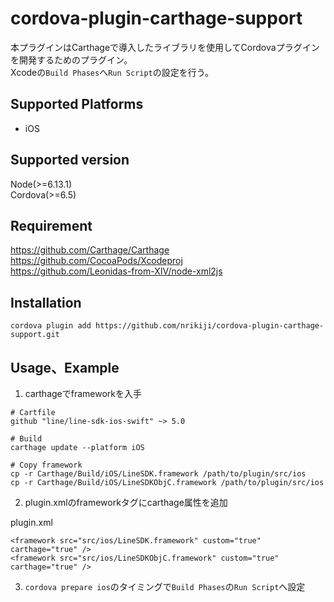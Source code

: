 # cordova-plugin-carthage-support
本プラグインはCarthageで導入したライブラリを使用してCordovaプラグインを開発するためのプラグイン。  
Xcodeの`Build Phases`へ`Run Script`の設定を行う。  

## Supported Platforms
- iOS

## Supported version
Node(>=6.13.1)  
Cordova(>=6.5)  

## Requirement
https://github.com/Carthage/Carthage  
https://github.com/CocoaPods/Xcodeproj  
https://github.com/Leonidas-from-XIV/node-xml2js  

## Installation
```
cordova plugin add https://github.com/nrikiji/cordova-plugin-carthage-support.git
```

## Usage、Example

1. carthageでframeworkを入手  

```
# Cartfile
github "line/line-sdk-ios-swift" ~> 5.0

# Build
carthage update --platform iOS

# Copy framework
cp -r Carthage/Build/iOS/LineSDK.framework /path/to/plugin/src/ios
cp -r Carthage/Build/iOS/LineSDKObjC.framework /path/to/plugin/src/ios
```

2. plugin.xmlのframeworkタグにcarthage属性を追加  

plugin.xml
```
<framework src="src/ios/LineSDK.framework" custom="true" carthage="true" />
<framework src="src/ios/LineSDKObjC.framework" custom="true" carthage="true" />
```

3. `cordova prepare ios`のタイミングで`Build Phases`の`Run Script`へ設定  
